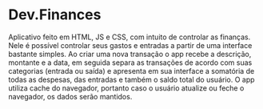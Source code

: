 # Dev.Finances
Aplicativo feito em HTML, JS e CSS, com intuito de controlar as finanças.
Nele é possível controlar seus gastos e entradas a partir de uma interface bastante simples.
Ao criar uma nova transação o app recebe a descrição, montante e a data, em seguida separa as transações de acordo com suas categorias (entrada ou saída) e apresenta em sua interface a somatória de todas as despesas, das entradas e também o saldo total do usuário.
O app utiliza cache do navegador, portanto caso o usuário atualize ou feche o navegador, os dados serão mantidos. 
